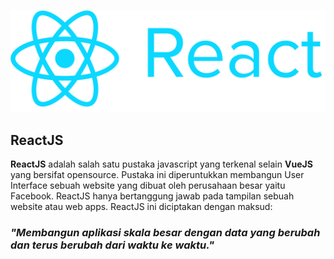 ![Header](./react-explanation.png)

## ReactJS
**ReactJS** adalah salah satu pustaka javascript yang terkenal selain **VueJS** yang bersifat opensource.
Pustaka ini diperuntukkan membangun User Interface sebuah website yang dibuat oleh perusahaan besar yaitu Facebook.
ReactJS hanya bertanggung jawab pada tampilan sebuah website atau web apps. ReactJS ini diciptakan dengan maksud:

### *"Membangun aplikasi skala besar dengan data yang berubah dan terus berubah dari waktu ke waktu."*
